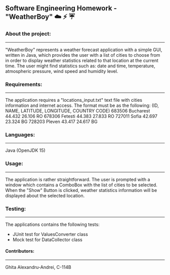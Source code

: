 ## Software Engineering Homework - "WeatherBoy" :cloud: :zap: :umbrella: 

### About the project:
---
"WeatherBoy" represents a weather forecast application with a simple GUI, written in Java, which provides the user with a list of cities to choose from in order to display weather statistics related to that location at the current time. The user might find statistics such as: date and time, temperature, atmospheric pressure, wind speed and humidity level.

### Requirements:
---
The application requires a "locations_input.txt" text file with cities information and internet access. The format must be as the following: (ID, NAME, LATITUDE, LONGITUDE, COUNTRY CODE)
683506 Bucharest 44.432 26.106 RO
678306 Fetesti 44.383 27.833 RO
727011 Sofia 42.697 23.324 BG
728203 Pleven 43.417 24.617 BG

### Languages:
---
Java (OpenJDK 15)

### Usage:
---
The application is rather straightforward. The user is prompted with a window which contains a ComboBox with the list of cities to be selected. When the "Show" Button is clicked, weather statistics information will be displayed about the selected location.

### Testing:
---
The applications contains the following tests:
* JUnit test for ValuesConverter class
* Mock test for DataCollector class

#### Contributors:
---
Ghita Alexandru-Andrei, C-114B
